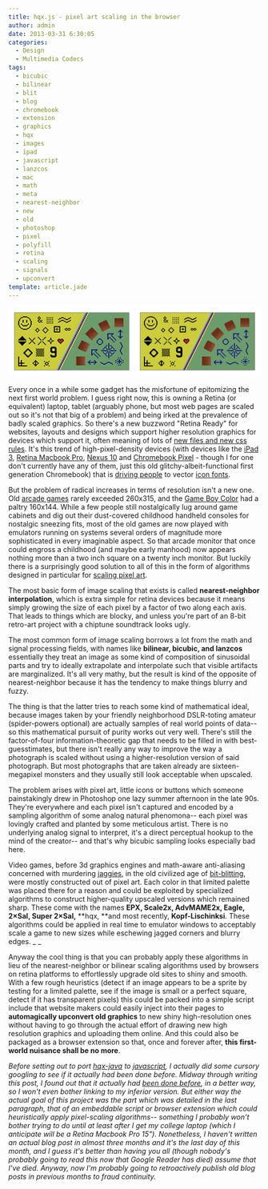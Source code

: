 ```yaml
---
title: hqx.js - pixel art scaling in the browser
author: admin
date: 2013-03-31 6:30:05
categories:
  - Design
  - Multimedia Codecs
tags: 
  - bicubic
  - bilinear
  - blit
  - blog
  - chromebook
  - extension
  - graphics
  - hqx
  - images
  - ipad
  - javascript
  - lanzcos
  - mac
  - math
  - meta
  - nearest-neighbor
  - new
  - old
  - photoshop
  - pixel
  - polyfill
  - retina
  - scaling
  - signals
  - upconvert
template: article.jade
---
```


[![Screenshot 2013-03-31 at 5.15.07 PM](Screenshot-2013-03-31-at-5.15.07-PM.png)](http://antimatter15.github.com/hqx.js/)

Every once in a while some gadget has the misfortune of epitomizing the next first world problem. I guess right now, this is owning a Retina (or equivalent) laptop, tablet (arguably phone, but most web pages are scaled out so it's not that big of a problem) and being irked at the prevalence of badly scaled graphics. So there's a new buzzword "Retina Ready" for websites, layouts and designs which support higher resolution graphics for devices which support it, often meaning of lots of [new files and new css rules](http://37signals.com/svn/posts/3271-easy-retina-ready-images-using-scss). It's this trend of high-pixel-density devices (with devices like the [iPad 3](http://www.apple.com/ipad/), [Retina Macbook Pro](http://www.apple.com/macbook-pro/), [Nexus 10](http://www.google.com/nexus/10/) and [Chromebook Pixel](http://www.google.com/intl/en/chrome/devices/chromebook-pixel/) - though I for one don't currently have any of them, just this old glitchy-albeit-functional first generation Chromebook) that is [driving people](https://github.com/twitter/bootstrap/pull/6342) to vector [icon fonts](http://fortawesome.github.com/Font-Awesome/).

But the problem of radical increases in terms of resolution isn't a new one. Old [arcade games](http://en.wikipedia.org/wiki/Video_game_arcade_cabinet#Parts_of_an_arcade_cabinet) rarely exceeded 260x315, and the [Game Boy Color](http://en.wikipedia.org/wiki/Game_Boy_Color#Specifications) had a paltry 160x144\. While a few people still nostalgically lug around game cabinets and dig out their dust-covered childhood handheld consoles for nostalgic sneezing fits, most of the old games are now played with emulators running on systems several orders of magnitude more sophisticated in every imaginable aspect. So that arcade monitor that once could engross a childhood (and maybe early manhood) now appears nothing more than a two inch square on a twenty inch monitor. But luckily there is a surprisingly good solution to all of this in the form of algorithms designed in particular for [scaling pixel art](http://en.wikipedia.org/wiki/Image_scaling#Pixel_art_scaling_algorithms).

The most basic form of image scaling that exists is called **nearest-neighbor interpolation**, which is extra simple for retina devices because it means simply growing the size of each pixel by a factor of two along each axis. That leads to things which are blocky, and unless you're part of an 8-bit retro-art project with a chiptune soundtrack looks ugly.

The most common form of image scaling borrows a lot from the math and signal processing fields, with names like **bilinear, bicubic, and lanzcos** essentially they treat an image as some kind of composition of sinusoidal parts and try to ideally extrapolate and interpolate such that visible artifacts are marginalized. It's all very mathy, but the result is kind of the opposite of nearest-neighbor because it has the tendency to make things blurry and fuzzy.

The thing is that the latter tries to reach some kind of mathematical ideal, because images taken by your friendly neighborhood DSLR-toting amateur (spider-powers optional) are actually samples of real world points of data-- so this mathematical pursuit of purity works out very well. There's still the factor-of-four information-theoretic gap that needs to be filled in with best-guesstimates, but there isn't really any way to improve the way a photograph is scaled without using a higher-resolution version of said photograph. But most photographs that are taken already are sixteen-megapixel monsters and they usually still look acceptable when upscaled.

The problem arises with pixel art, little icons or buttons which someone painstakingly drew in Photoshop one lazy summer afternoon in the late 90s. They're everywhere and each pixel isn't captured and encoded by a sampling algorithm of some analog natural phenomona-- each pixel was lovingly crafted and planted by some meticulous artist. There is no underlying analog signal to interpret, it's a direct perceptual hookup to the mind of the creator-- and that's why bicubic sampling looks especially bad here.

Video games, before 3d graphics engines and math-aware anti-aliasing concerned with murdering [jaggies](http://en.wikipedia.org/wiki/Jaggies), in the old civilized age of [bit-blitting](http://en.wikipedia.org/wiki/Bit_blit), were mostly constructed out of pixel art. Each color in that limited palette was placed there for a reason and could be exploited by specialized algorithms to construct higher-quality upscaled versions which remained sharp. These come with the names **EPX, Scale2x, AdvMAME2x, Eagle, 2×Sal, Super <strong>2×Sal,**</strong> **hqx, **and most recently, **Kopf-Lischinksi**. These algorithms could be applied in real time to emulator windows to acceptably scale a game to new sizes while eschewing jagged corners and blurry edges. _
_

Anyway the cool thing is that you can probably apply these algorithms in lieu of the nearest-neighbor or bilinear scaling algorithms used by browsers on retina platforms to effortlessly upgrade old sites to shiny and smooth. With a few rough heuristics (detect if an image appears to be a sprite by testing for a limited palette, see if the image is small or a perfect square, detect if it has transparent pixels) this could be packed into a simple script include that website makers could easily inject into their pages to **automagically upconvert old graphics** to new shiny high-resolution ones without having to go through the actual effort of drawing new high resolution graphics and uploading them online. And this could also be packaged as a browser extension so that, once and forever after, **this first-world nuisance shall be no more**.

_Before setting out to port [hqx-java](https://github.com/Arcnor/hqx-java) to [javascript](https://github.com/antimatter15/hqx.js), I actually did some cursory googling to see if it actually had been done before. Midway through writing this post, I found out that it actually had [been done before](http://phoboslab.org/log/2010/12/hqx-scaling-in-javascript), in a better way, so I won't even bother linking to my inferior version. But either way the actual goal of this project was the part which was detailed in the last paragraph, that of an embeddable script or browser extension which could heuristically apply pixel-scaling algorithms-- something I probably won't bother trying to do until at least after I get my college laptop (which I anticipate will be a Retina Macbook Pro 15"). Nonetheless, I haven't written an actual blog post in almost three months and it's the last day of this month, and I guess it's better than having you all (though nobody's probably going to read this now that Google Reader has died) assume that I've died. Anyway, now I'm probably going to retroactively publish old blog posts in previous months to fraud continuity._
